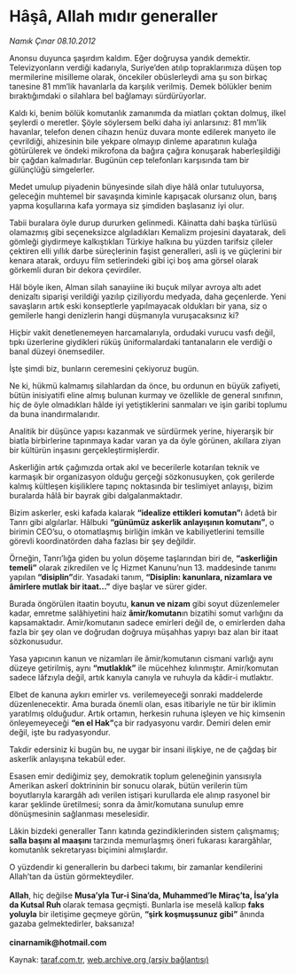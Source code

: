 # Hâşâ, Allah mıdır generaller

*Namık Çınar 08.10.2012*

<div class="yazi"><p>Anonsu duyunca şaşırdım kaldım. Eğer doğruysa yandık demektir. Televizyonların verdiği kadarıyla, Suriye’den atılıp topraklarımıza düşen top mermilerine misilleme olarak, öncekiler obüslerleydi ama şu son birkaç tanesine 81 mm’lik havanlarla da karşılık verilmiş. Demek bölükler benim bıraktığımdaki o silahlara bel bağlamayı sürdürüyorlar.</p>
<p>Kaldı ki, benim bölük komutanlık zamanımda da miatları çoktan dolmuş, ilkel şeylerdi o meretler. Şöyle söylersem belki daha iyi anlarsınız: 81 mm’lik havanlar, telefon denen cihazın henüz duvara monte edilerek manyeto ile çevrildiği, ahizesinin bile yekpare olmayıp dinleme aparatının kulağa götürülerek ve öndeki mikrofona da bağıra çağıra konuşarak haberleşildiği bir çağdan kalmadırlar. Bugünün cep telefonları karşısında tam bir gülünçlüğü simgelerler.</p>
<p>Medet umulup piyadenin bünyesinde silah diye hâlâ onlar tutuluyorsa, geleceğin muhtemel bir savaşında kiminle kapışacak olursanız olun, barış yapma koşullarına kafa yormaya siz şimdiden başlasanız iyi olur.</p>
<p>Tabii buralara öyle durup dururken gelinmedi. Kâinatta dahi başka türlüsü olamazmış gibi seçeneksizce algıladıkları Kemalizm projesini dayatarak, deli gömleği giydirmeye kalkıştıkları Türkiye halkına bu yüzden tarifsiz çileler çektiren elli yıllık darbe süreçlerinin faşist generalleri, asli iş ve güçlerini bir kenara atarak, orduyu film setlerindeki gibi içi boş ama görsel olarak görkemli duran bir dekora çevirdiler.</p>
<p>Hâl böyle iken, Alman silah sanayiine iki buçuk milyar avroya altı adet denizaltı siparişi verildiği yazılıp çiziliyordu medyada, daha geçenlerde. Yeni savaşların artık eski konseptlerle yapılmayacak oldukları bir yana, siz o gemilerle hangi denizlerin hangi düşmanıyla vuruşacaksınız ki?</p>
<p>Hiçbir vakit denetlenemeyen harcamalarıyla, ordudaki vurucu vasfı değil, tıpkı üzerlerine giydikleri rüküş üniformalardaki tantanaların ele verdiği o banal düzeyi önemsediler.</p>
<p>İşte şimdi biz, bunların ceremesini çekiyoruz bugün.</p>
<p>Ne ki, hükmü kalmamış silahlardan da önce, bu ordunun en büyük zafiyeti, bütün inisiyatifi eline almış bulunan kurmay ve özellikle de general sınıfının, hiç de öyle olmadıkları hâlde iyi yetiştiklerini sanmaları ve işin garibi toplumu da buna inandırmalarıdır.</p>
<p>Analitik bir düşünce yapısı kazanmak ve sürdürmek yerine, hiyerarşik bir biatla birbirlerine tapınmaya kadar varan ya da öyle görünen, akıllara ziyan bir kültürün inşasını gerçekleştirmişlerdir.</p>
<p>Askerliğin artık çağımızda ortak akıl ve becerilerle kotarılan teknik ve karmaşık bir organizasyon olduğu gerçeği sözkonusuyken, çok gerilerde kalmış kültleşen kişiliklere tapınç noktasında bir teslimiyet anlayışı, bizim buralarda hâlâ bir bayrak gibi dalgalanmaktadır.</p>
<p>Bizim askerler, eski kafada kalarak <b>“idealize ettikleri</b> <b>komutan”</b>ı âdetâ bir Tanrı gibi algılarlar. Hâlbuki <b>“günümüz askerlik anlayışının komutanı”</b>, o birimin CEO’su, o otomatlaşmış birliğin imkân ve kabiliyetlerini temsille görevli koordinatörden daha fazlası bir şey değildir.</p>
<p>Örneğin, Tanrı’lığa giden bu yolun döşeme taşlarından biri de, <b>“askerliğin temeli”</b> olarak zikredilen ve İç Hizmet Kanunu’nun 13. maddesinde tanımı yapılan <b>“disiplin”</b>dir. Yasadaki tanım, <b>“Disiplin: kanunlara, nizamlara ve âmirlere mutlak bir itaat...”</b> diye başlar ve sürer gider.</p>
<p>Burada öngörülen itaatin boyutu, <b>kanun ve nizam</b> gibi soyut düzenlemeler kadar, emretme salâhiyetini haiz <b>âmir/komutan</b>ın bizatihi somut varlığını da kapsamaktadır. Amir/komutanın sadece emirleri değil de, o emirlerden daha fazla bir şey olan ve doğrudan doğruya müşahhas yapıyı baz alan bir itaat sözkonusudur.</p>
<p>Yasa yapıcının kanun ve nizamları ile âmir/komutanın cismani varlığı aynı düzeye getirilmiş, aynı <b>“mutlaklık”</b> ile mücehhez kılınmıştır. Amir/komutan sadece lâfzıyla değil, artık kanıyla canıyla ve ruhuyla da kâdir-i mutlaktır.</p>
<p>Elbet de kanuna aykırı emirler vs. verilemeyeceği sonraki maddelerde düzenlenecektir. Ama burada önemli olan, esas itibariyle ne tür bir iklimin yaratılmış olduğudur. Artık ortamın, herkesin ruhuna işleyen ve hiç kimsenin önleyemeyeceği <b>“en el Hak”</b>ça bir radyasyonu vardır. Demiri delen emir değil, işte bu radyasyondur.</p>
<p>Takdir edersiniz ki bugün bu, ne uygar bir insani ilişkiye, ne de çağdaş bir askerlik anlayışına tekabül eder.</p>
<p>Esasen emir dediğimiz şey, demokratik toplum geleneğinin yansısıyla Amerikan askerî doktrininin bir sonucu olarak, bütün verilerin tüm boyutlarıyla karargâh adı verilen istişari kurullarda ele alınıp rasyonel bir karar şeklinde üretilmesi; sonra da âmir/komutana sunulup emre dönüşmesinin sağlanması meselesidir.</p>
<p>Lâkin bizdeki generaller Tanrı katında gezindiklerinden sistem çalışmamış; <b>salla başını al maaşını</b> tarzında memurlaşmış öneri fukarası karargâhlar, komutanlık sekretaryası biçimini almışlardır.</p>
<p>O yüzdendir ki generallerin bu darbeci takımı, bir zamanlar kendilerini Allah’tan da üstün görmekteydiler.<br/><br/><b>Allah</b>, hiç değilse <b>Musa’yla Tur-i Sina’da, Muhammed’le Miraç’ta, İsa’yla da Kutsal Ruh </b>olarak temasa geçmişti. Bunlarla ise meselâ kalkıp <b>faks yoluyla</b> bir iletişime geçmeye görün, <b>“şirk koşmuşsunuz gibi”</b> ânında gazaba gelmektedirler, baksanıza!<br/><br/><b>cinarnamik@hotmail.com</b></p>
</div>

Kaynak: [taraf.com.tr](http://www.taraf.com.tr/namik-cinar/makale-hasa-allah-midir-generaller.htm), [web.archive.org (arşiv bağlantısı)](http://web.archive.org/web/20130623174740/http://www.taraf.com.tr/namik-cinar/makale-hasa-allah-midir-generaller.htm)
